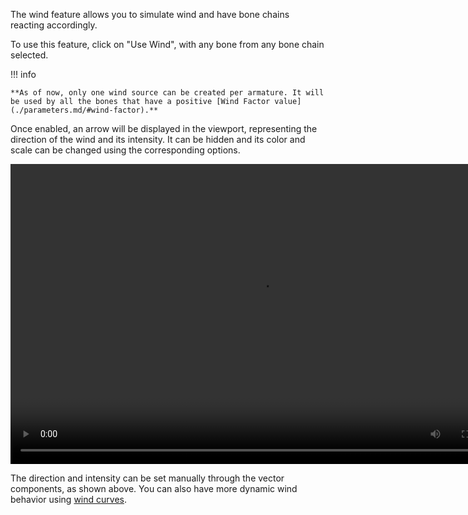 The wind feature allows you to simulate wind and have bone chains reacting accordingly. 

To use this feature, click on "Use Wind", with any bone from any bone chain selected.

!!! info

    **As of now, only one wind source can be created per armature. It will be used by all the bones that have a positive [Wind Factor value](./parameters.md/#wind-factor).**

Once enabled, an arrow will be displayed in the viewport, representing the direction of the wind and its intensity. It can be hidden and its color and scale can be changed using the corresponding options.

<div align="center">
<video width="800" height="480" controls>
  <source src="../../Resources/Vids/BoneChainWindSimulation.mp4" type="video/mp4">
</video>
</div>

The direction and intensity can be set manually through the vector components, as shown above. You can also have more dynamic wind behavior using [wind curves](../curve/wind.md).





